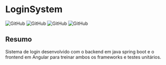 # LoginSystem
 
![GitHub](https://img.shields.io/badge/-PostgreSQL-white?style=for-the-badge&logo=PostgreSQL&color=4169E1&logoColor=white)
![GitHub](https://img.shields.io/badge/-Docker-white?style=for-the-badge&logo=docker&color=2496ED&logoColor=white)
![GitHub](https://img.shields.io/badge/-Spring_Boot-white?style=for-the-badge&logo=Spring-Boot&color=6DB33F&logoColor=white)
![GitHub](https://img.shields.io/badge/-Angular-white?style=for-the-badge&logo=Angular&color=DD0031&logoColor=white)

## Resumo

Sistema de login desenvolvido com o backend em java spring boot e o frontend em Angular para treinar ambos os frameworks e testes unitários.
